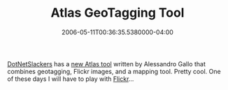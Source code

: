 ﻿---
title: Atlas GeoTagging Tool
date: "2006-05-11T00:36:35.5380000-04:00"
description: "[DotNetSlackers](http://dotnetslackers.com/) has a [new Atlas tool](http://atlas.dotnetslackers.com/Default.aspx) written by Alessandro Gallo that combines geotagging, Flickr images, and a mapping tool. Pretty cool. One of these days I will have to play with [Flickr](http://flickr.com/)…"
featuredImage: /img/default-post-image.jpg
---

[DotNetSlackers](http://dotnetslackers.com/) has a [new Atlas tool](http://atlas.dotnetslackers.com/Default.aspx) written by Alessandro Gallo that combines geotagging, Flickr images, and a mapping tool. Pretty cool. One of these days I will have to play with [Flickr](http://flickr.com/)…

